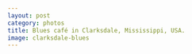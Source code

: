 ```yaml
---
layout: post
category: photos
title: Blues café in Clarksdale, Mississippi, USA.
image: clarksdale-blues
---
```

